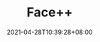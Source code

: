 ---
title: "Face++"
date: 2021-04-28T10:39:28+08:00
draft: false
# page title background image
bg_image: "images/backgrounds/page-title.jpg"
# meta description
partner_description : "微软亚洲研究院是微软公司在亚太地区设立的研究机构，成立于1998年，位于北京市海淀区中关村丹棱街5号微软大厦2号楼12层至14层。它是微软研究院之一，也是微软在美国本土之外规模最大的研究院，同时也是微软在亚洲的第一个研究院。2004年被麻省理工学院《技术评论》称为“世界上最火的计算机实验室” 。"
# course thumbnail
partner_image: "images/scholarship/scholarship.jpg"
partner_link: "https://www.baidu.com"
# type
type: "partner"
---